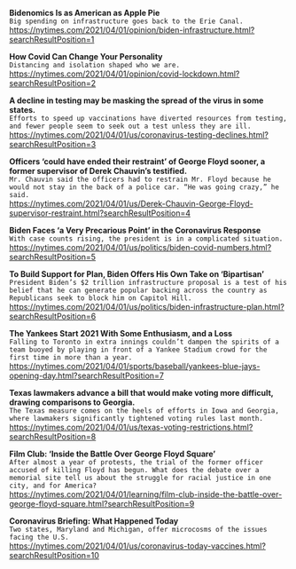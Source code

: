 **Bidenomics Is as American as Apple Pie**\
`Big spending on infrastructure goes back to the Erie Canal.`\
https://nytimes.com/2021/04/01/opinion/biden-infrastructure.html?searchResultPosition=1

**How Covid Can Change Your Personality**\
`Distancing and isolation shaped who we are.`\
https://nytimes.com/2021/04/01/opinion/covid-lockdown.html?searchResultPosition=2

**A decline in testing may be masking the spread of the virus in some states.**\
`Efforts to speed up vaccinations have diverted resources from testing, and fewer people seem to seek out a test unless they are ill.`\
https://nytimes.com/2021/04/01/us/coronavirus-testing-declines.html?searchResultPosition=3

**Officers ‘could have ended their restraint’ of George Floyd sooner, a former supervisor of Derek Chauvin’s testified.**\
`Mr. Chauvin said the officers had to restrain Mr. Floyd because he would not stay in the back of a police car. “He was going crazy,” he said.`\
https://nytimes.com/2021/04/01/us/Derek-Chauvin-George-Floyd-supervisor-restraint.html?searchResultPosition=4

**Biden Faces ‘a Very Precarious Point’ in the Coronavirus Response**\
`With case counts rising, the president is in a complicated situation.`\
https://nytimes.com/2021/04/01/us/politics/biden-covid-numbers.html?searchResultPosition=5

**To Build Support for Plan, Biden Offers His Own Take on ‘Bipartisan’**\
`President Biden’s $2 trillion infrastructure proposal is a test of his belief that he can generate popular backing across the country as Republicans seek to block him on Capitol Hill.`\
https://nytimes.com/2021/04/01/us/politics/biden-infrastructure-plan.html?searchResultPosition=6

**The Yankees Start 2021 With Some Enthusiasm, and a Loss**\
`Falling to Toronto in extra innings couldn’t dampen the spirits of a team buoyed by playing in front of a Yankee Stadium crowd for the first time in more than a year.`\
https://nytimes.com/2021/04/01/sports/baseball/yankees-blue-jays-opening-day.html?searchResultPosition=7

**Texas lawmakers advance a bill that would make voting more difficult, drawing comparisons to Georgia.**\
`The Texas measure comes on the heels of efforts in Iowa and Georgia, where lawmakers significantly tightened voting rules last month.`\
https://nytimes.com/2021/04/01/us/texas-voting-restrictions.html?searchResultPosition=8

**Film Club: ‘Inside the Battle Over George Floyd Square’**\
`After almost a year of protests, the trial of the former officer accused of killing Floyd has begun. What does the debate over a memorial site tell us about the struggle for racial justice in one city, and for America?`\
https://nytimes.com/2021/04/01/learning/film-club-inside-the-battle-over-george-floyd-square.html?searchResultPosition=9

**Coronavirus Briefing: What Happened Today**\
`Two states, Maryland and Michigan, offer microcosms of the issues facing the U.S.`\
https://nytimes.com/2021/04/01/us/coronavirus-today-vaccines.html?searchResultPosition=10

